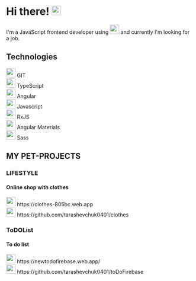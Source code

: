 <h1>Hi there!
    <img src="https://img.icons8.com/?size=512&id=1H52efUsDX7A&format=png" width=25px alt="angular">
</h1>

<p>I'm a JavaScript frontend developer using
    <img src="https://img.icons8.com/?size=512&id=71257&format=png" width=25px alt="angular">
    and currently I'm looking for a job.
</p>
<h2>Technologies</h2>
<section>
        <div>
            <img src="https://img.icons8.com/?size=512&id=20906&format=png" width=25px alt="angular">
            <span>GIT</span>
        </div>
        <div>
            <img src="https://img.icons8.com/?size=512&id=wpZmKzk11AzJ&format=png" width=25px alt="angular">
            <span>TypeScript</span>
        </div>
        <div>
            <img src="https://img.icons8.com/?size=512&id=71257&format=png" width=25px alt="angular">
            <span>Angular</span>
        </div>
        <div>
            <img src="https://img.icons8.com/?size=512&id=108784&format=png" width=25px alt="angular">
            <span>Javascript</span>
        </div>
        <div>
            <img src="https://seeklogo.com/images/R/rxjs-logo-1C13E67498-seeklogo.com.png" width=25px alt="angular">
            <span>RxJS</span>
        </div>
        <div>
            <img src="https://material.angular.io/assets/img/angular-material-logo.svg" width=25px alt="angular">
            <span>Angular Materials</span>
        </div>
        <div>
            <img src="https://img.icons8.com/?size=512&id=QBqFNfPPB2Kx&format=png" width=25px alt="angular">
            <span>Sass </span>
        </div>
</section>
<div>
    <h2> MY PET-PROJECTS</h2>
    <section>
        <h3>LIFESTYLE</h3>
        <h4>Online shop with clothes</h4>
        <div>
            <img src="https://img.icons8.com/?size=512&id=1349&format=png" width=25px alt="">
            <span>https://clothes-805bc.web.app</span>
            <br>
            <img src="https://img.icons8.com/?size=512&id=20906&format=png" width=25px alt="">
            <span>https://github.com/tarashevchuk0401/clothes</span>
        </div>
    </section>
    <section>
        <h3>ToDOList</h3>
        <h4>To do list</h4>
        <div>
            <img src="https://img.icons8.com/?size=512&id=1349&format=png" width=25px alt="">
            <span>https://newtodofirebase.web.app/</span>
            <br>
            <img src="https://img.icons8.com/?size=512&id=20906&format=png" width=25px alt="">
            <span>https://github.com/tarashevchuk0401/toDoFirebase</span>
        </div>
    </section>
</div>
